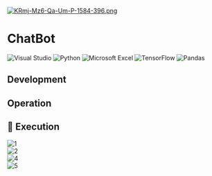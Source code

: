 [![KRmj-Mz6-Qa-Um-P-1584-396.png](https://i.postimg.cc/HkXSSH13/KRmj-Mz6-Qa-Um-P-1584-396.png)](https://postimg.cc/Yv2f959m)

<h1>ChatBot</h1>

![Visual Studio](https://img.shields.io/badge/Visual%20Studio-5C2D91.svg?style=for-the-badge&logo=visual-studio&logoColor=white)
![Python](https://img.shields.io/badge/python-3670A0?style=for-the-badge&logo=python&logoColor=ffdd54)
![Microsoft Excel](https://img.shields.io/badge/Microsoft_Excel-217346?style=for-the-badge&logo=microsoft-excel&logoColor=white)
![TensorFlow](https://img.shields.io/badge/TensorFlow-%23FF6F00.svg?style=for-the-badge&logo=TensorFlow&logoColor=white)
![Pandas](https://img.shields.io/badge/pandas-%23150458.svg?style=for-the-badge&logo=pandas&logoColor=white)

## Development




## Operation 




## 🔭 Execution 
![1](https://user-images.githubusercontent.com/117414953/218237409-4e3b0e5b-877e-4637-9059-37c4c0a57182.jpg)<br>
![2](https://user-images.githubusercontent.com/117414953/218237412-3f836ac5-c9ba-4a5b-8146-46353135798f.jpg)<br>
![4](https://user-images.githubusercontent.com/117414953/218237415-21598fc4-636e-4a28-981f-1e66c373137a.jpg)<br>
![5](https://user-images.githubusercontent.com/117414953/218237416-5c897062-c0f8-4f98-bdd3-1e32854091e3.jpg)<br>

